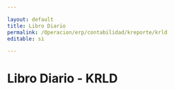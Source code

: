 ```yaml
---

layout: default
title: Libro Diario
permalink: /Operacion/erp/contabilidad/kreporte/krld
editable: si

---
```


# Libro Diario - KRLD










